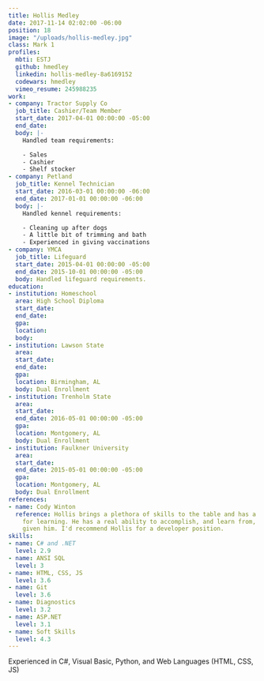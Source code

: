 ```yaml
---
title: Hollis Medley
date: 2017-11-14 02:02:00 -06:00
position: 18
image: "/uploads/hollis-medley.jpg"
class: Mark 1
profiles:
  mbti: ESTJ
  github: hmedley
  linkedin: hollis-medley-8a6169152
  codewars: hmedley
  vimeo_resume: 245988235
work:
- company: Tractor Supply Co
  job_title: Cashier/Team Member
  start_date: 2017-04-01 00:00:00 -05:00
  end_date: 
  body: |-
    Handled team requirements:

    - Sales
    - Cashier
    - Shelf stocker
- company: Petland
  job_title: Kennel Technician
  start_date: 2016-03-01 00:00:00 -06:00
  end_date: 2017-01-01 00:00:00 -06:00
  body: |-
    Handled kennel requirements:

    - Cleaning up after dogs
    - A little bit of trimming and bath
    - Experienced in giving vaccinations
- company: YMCA
  job_title: Lifeguard
  start_date: 2015-04-01 00:00:00 -05:00
  end_date: 2015-10-01 00:00:00 -05:00
  body: Handled lifeguard requirements.
education:
- institution: Homeschool
  area: High School Diploma
  start_date: 
  end_date: 
  gpa: 
  location: 
  body: 
- institution: Lawson State
  area: 
  start_date: 
  end_date: 
  gpa: 
  location: Birmingham, AL
  body: Dual Enrollment
- institution: Trenholm State
  area: 
  start_date: 
  end_date: 2016-05-01 00:00:00 -05:00
  gpa: 
  location: Montgomery, AL
  body: Dual Enrollment
- institution: Faulkner University
  area: 
  start_date: 
  end_date: 2015-05-01 00:00:00 -05:00
  gpa: 
  location: Montgomery, AL
  body: Dual Enrollment
references:
- name: Cody Winton
  reference: Hollis brings a plethora of skills to the table and has a real knack
    for learning. He has a real ability to accomplish, and learn from, any problem
    given him. I'd recommend Hollis for a developer position.
skills:
- name: C# and .NET
  level: 2.9
- name: ANSI SQL
  level: 3
- name: HTML, CSS, JS
  level: 3.6
- name: Git
  level: 3.6
- name: Diagnostics
  level: 3.2
- name: ASP.NET
  level: 3.1
- name: Soft Skills
  level: 4.3
---
```


Experienced in C#, Visual Basic, Python, and Web Languages (HTML, CSS, JS)
